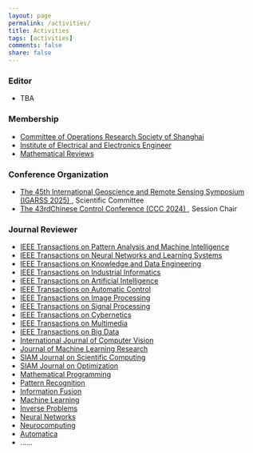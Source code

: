 ```yaml
---
layout: page
permalink: /activities/
title: Activities
tags: [activities]
comments: false
share: false
---
```



### Editor
* TBA


### Membership
* <a href="http://www.shorsc.org.cn/" class="textlink" target="_blank">Committee of Operations Research Society of Shanghai </a> <br>
* <a href="https://www.ieee.org/" class="textlink" target="_blank">Institute of Electrical and Electronics Engineer </a> <br>
* <a href="https://www.ams.org/mr-database" class="textlink" target="_blank">Mathematical Reviews</a> <br>


### Conference Organization
* <a href="https://2025.ieeeigarss.org/" class="textlink" target="_blank">The 45th International Geoscience and Remote Sensing Symposium (IGARSS 2025) </a>, Scientific Committee
* <a href="https://ccc2024en.kust.edu.cn/" class="textlink" target="_blank">The 43rdChinese Control Conference (CCC 2024) </a>, Session Chair




### Journal Reviewer
* <a href="https://ieeexplore.ieee.org/xpl/RecentIssue.jsp?punumber=34" class="textlink" target="_blank">IEEE Transactions on Pattern Analysis and Machine Intelligence </a> <br>
* <a href="https://ieeexplore.ieee.org/xpl/RecentIssue.jsp?punumber=5962385" class="textlink" target="_blank">IEEE Transactions on Neural Networks and Learning Systems</a> <br>
* <a href="https://ieeexplore.ieee.org/xpl/RecentIssue.jsp?punumber=69" class="textlink" target="_blank">IEEE Transactions on Knowledge and Data Engineering</a> <br>
* <a href="https://ieeexplore.ieee.org/xpl/RecentIssue.jsp?punumber=9424" class="textlink" target="_blank">IEEE Transactions on Industrial Informatics</a> <br>
* <a href="https://ieeexplore.ieee.org/xpl/RecentIssue.jsp?punumber=9078688" class="textlink" target="_blank">IEEE Transactions on Artificial Intelligence</a> <br>
* <a href="https://ieeexplore.ieee.org/xpl/RecentIssue.jsp?punumber=9" class="textlink" target="_blank">IEEE Transactions on Automatic Control</a> <br>
* <a href="https://ieeexplore.ieee.org/xpl/RecentIssue.jsp?punumber=83" class="textlink" target="_blank">IEEE Transactions on Image Processing</a> <br>
* <a href="https://ieeexplore.ieee.org/xpl/RecentIssue.jsp?punumber=78" class="textlink" target="_blank">IEEE Transactions on Signal Processing</a> <br>
* <a href="https://ieeexplore.ieee.org/xpl/RecentIssue.jsp?punumber=6221036" class="textlink" target="_blank">IEEE Transactions on Cybernetics</a> <br>
* <a href="https://ieeexplore.ieee.org/xpl/RecentIssue.jsp?punumber=6046" class="textlink" target="_blank">IEEE Transactions on Multimedia</a> <be>
* <a href="https://ieeexplore.ieee.org/xpl/RecentIssue.jsp?punumber=6687317" class="textlink" target="_blank">IEEE Transactions on Big Data</a> <br>
* <a href="https://link.springer.com/journal/11263" class="textlink" target="_blank">International Journal of Computer Vision</a> <br>
* <a href="https://www.jmlr.org" class="textlink" target="_blank">Journal of Machine Learning Research</a> <br>
* <a href="https://www.siam.org/publications/siam-journals/siam-journal-on-scientific-computing/" class="textlink" target="_blank">SIAM Journal on Scientific Computing</a> <br>
* <a href="https://www.siam.org/publications/siam-journals/siam-journal-on-optimization/" class="textlink" target="_blank">SIAM Journal on Optimization</a> <br>
* <a href="https://link.springer.com/journal/10107" class="textlink" target="_blank">Mathematical Programming</a> <br>
* <a href="https://www.sciencedirect.com/journal/pattern-recognition" class="textlink" target="_blank">Pattern Recognition</a> <br>
* <a href="https://www.sciencedirect.com/journal/information-fusion" class="textlink" target="_blank">Information Fusion</a> <br>
* <a href="https://link.springer.com/journal/10994" class="textlink" target="_blank">Machine Learning</a> <br>
* <a href="https://iopscience.iop.org/journal/0266-5611" class="textlink" target="_blank">Inverse Problems</a> <br>
* <a href="https://www.sciencedirect.com/journal/neural-networks" class="textlink" target="_blank">Neural Networks</a> <br>
* <a href="https://www.sciencedirect.com/journal/neurocomputing" class="textlink" target="_blank">Neurocomputing</a> <br>
* <a href="https://www.sciencedirect.com/journal/automatica" class="textlink" target="_blank">Automatica</a> <br>
* ......


